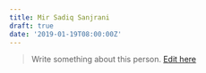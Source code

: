 ```yaml
---
title: Mir Sadiq Sanjrani
draft: true
date: '2019-01-19T08:00:00Z'
---
```


> Write something about this person. [Edit here](https://www.github.com/localpk/content)
